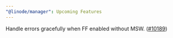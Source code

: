 ```yaml
---
"@linode/manager": Upcoming Features
---
```


Handle errors gracefully when FF enabled without MSW. ([#10189](https://github.com/linode/manager/pull/10189))
